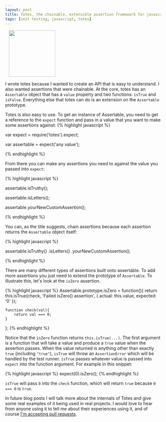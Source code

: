 ```yaml
---
layout: post
title: Totes, the chainable, extensible assertion framework for javascript
tags: [unit testing, javascript, totes]
---
```


<div>
<img src="http://i.imgur.com/aQkjwqR.png" width="150" height="auto" align="center" hspace="12" /></div>

I wrote totes because I wanted to create an API that is easy to understand. I also wanted assertions that were chainable. At the core, totes has an `Assertable` object that has a `value` property and two functions: `isTrue` and `isFalse`. Everything else that totes can do is an extension on the `Assertable` prototype.

Totes is also easy to use. To get an instance of Assertable, you need to get a reference to the `expect` function and pass in a value that you want to make some assertions against: 
{% highlight javascript %}

var expect = require('totes').expect;

var assertable = expect('any value');

{% endhighlight %}

From there you can make any assertions you need to against the value you passed into `expect`:

{% highlight javascript %}

assertable.isTruthy();

assertable.isLetters();

assertable.yourNewCustomAssertion();

{% endhighlight %}

You can, as the title suggests, chain assertions because each assertion returns the `Assertable` object itself:

{% highlight javascript %}

assertable.isTruthy()
	.isLetters()
	.yourNewCustomAssertion();

{% endhighlight %}

There are many different types of assertions built onto assertable. To add more assertions you just need to extend the prototype of `Assertable`. To illustrate this, let's look at the `isZero` assertion.

{% highlight javascript %}
Assertable.prototype.isZero = function(){
	return this.isTrue(check, 'Failed isZero() assertion', {
		actual: this.value,
		expected: '0'
	});
	
	function check(val){
		return val === 0;
	}
};
{% endhighlight %}

Notice that the `isZero` function returns `this.isTrue(...)`. The first argument is a function that will take a value and produce a `true` value when the assertion passes. When the value returned is anything other than exactly `true` (including `"true"`), `isTrue` will throw an `AssertionError` which will be handled by the test runner. `isTrue` passes whatever value is passed into `expect` into the function argument. For example in this snippet:

{% highlight javascript %}
expect(0).isZero();
{% endhighlight %}

`isTrue` will pass `0` into the `check` function, which will return `true` because `0 === 0` is `true`.

In future blog posts I will talk more about the internals of Totes and give some real examples of it being used in real projects. I would love to hear from anyone using it to tell me about their experiences using it, and of course [I'm accepting pull requests](http://github.com/z3roshot/totes).
